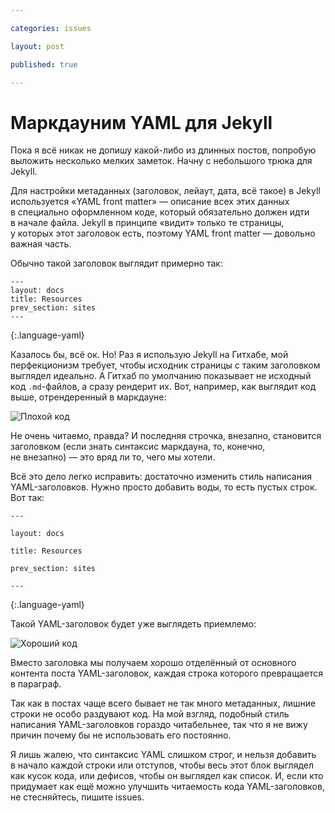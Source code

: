 ```yaml
---

categories: issues

layout: post

published: true

---
```


# Маркдауним YAML для Jekyll

Пока я всё никак не допишу какой-либо из длинных постов, попробую выложить несколько мелких заметок. Начну с небольшого трюка для Jekyll.

Для настройки метаданных (заголовок, лейаут, дата, всё такое) в Jekyll используется «YAML front matter» — описание всех этих данных в специально оформленном коде, который обязательно должен идти в начале файла. Jekyll в принципе «видит» только те страницы, у которых этот заголовок есть, поэтому YAML front matter — довольно важная часть.

Обычно такой заголовок выглядит примерно так:

    ---
    layout: docs
    title: Resources
    prev_section: sites
    ---
{:.language-yaml}

Казалось бы, всё ок. Но! Раз я использую Jekyll на Гитхабе, мой перфекционизм требует, чтобы исходник страницы с таким заголовком выглядел идеально. А Гитхаб по умолчанию показывает не исходный код `.md`-файлов, а сразу рендерит их. Вот, например, как выглядит код выше, отрендеренный в маркдауне:

![Плохой код][bad]

Не очень читаемо, правда? И последняя строчка, внезапно, становится заголовком (если знать синтаксис маркдауна, то, конечно, не внезапно) — это вряд ли то, чего мы хотели.

Всё это дело легко исправить: достаточно изменить стиль написания YAML-заголовков. Нужно просто добавить воды, то есть пустых строк. Вот так:

    ---
    
    layout: docs
    
    title: Resources
    
    prev_section: sites
    
    ---
{:.language-yaml}

Такой YAML-заголовок будет уже выглядеть приемлемо:

![Хороший код][good]

Вместо заголовка мы получаем хорошо отделённый от основного контента поста YAML-заголовок, каждая строка которого превращается в параграф.

Так как в постах чаще всего бывает не так много метаданных, лишние строки не особо раздувают код. На мой взгляд, подобный стиль написания YAML-заголовков гораздо читабельнее, так что я не вижу причин почему бы не использовать его постоянно.

Я лишь жалею, что синтаксис YAML слишком строг, и нельзя добавить в начало каждой строки или отступов, чтобы весь этот блок выглядел как кусок кода, или дефисов, чтобы он выглядел как список. И, если кто придумает как ещё можно улучшить читаемость кода YAML-заголовков, не стесняйтесь, пишите issues.



[bad]: http://img-fotki.yandex.ru/get/6430/1076905.1/0_9789a_239b2fc2_orig.png
[good]: http://img-fotki.yandex.ru/get/5625/1076905.1/0_97899_16bfcbbf_orig.png